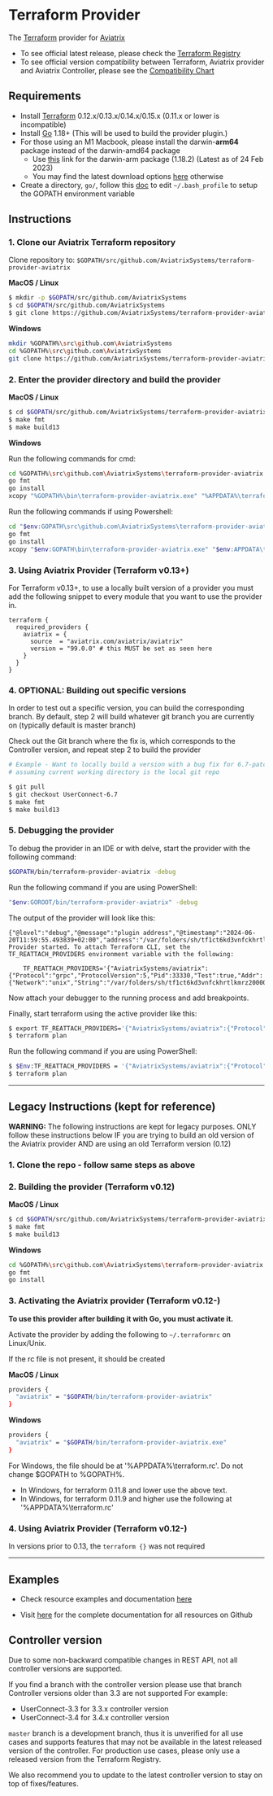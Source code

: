 # Terraform Provider
The [Terraform](https://terraform.io) provider for [Aviatrix](https://aviatrix.com/)

- To see official latest release, please check the [Terraform Registry](https://registry.terraform.io/providers/AviatrixSystems/aviatrix/latest/docs)
- To see official version compatibility between Terraform, Aviatrix provider and Aviatrix Controller, please see the [Compatibility Chart](https://registry.terraform.io/providers/AviatrixSystems/aviatrix/latest/docs/guides/release-compatibility)

## Requirements
-	Install [Terraform](https://www.terraform.io/downloads.html) 0.12.x/0.13.x/0.14.x/0.15.x (0.11.x or lower is incompatible)
-	Install [Go](https://golang.org/doc/install) 1.18+ (This will be used to build the provider plugin.)
  - For those using an M1 Macbook, please install the darwin-**arm64** package instead of the darwin-amd64 package
    - Use [this](https://go.dev/dl/go1.18.2.darwin-arm64.pkg) link for the darwin-arm package (1.18.2) (Latest as of 24 Feb 2023)
    - You may find the latest download options [here](https://go.dev/dl/) otherwise
-	Create a directory, `go/`, follow this [doc](https://github.com/golang/go/wiki/SettingGOPATH) to edit `~/.bash_profile` to setup the GOPATH environment variable

## Instructions
### 1. Clone our Aviatrix Terraform repository
Clone repository to: `$GOPATH/src/github.com/AviatrixSystems/terraform-provider-aviatrix`

**MacOS / Linux**
```sh
$ mkdir -p $GOPATH/src/github.com/AviatrixSystems
$ cd $GOPATH/src/github.com/AviatrixSystems
$ git clone https://github.com/AviatrixSystems/terraform-provider-aviatrix.git
```

**Windows**
```sh
mkdir %GOPATH%\src\github.com\AviatrixSystems
cd %GOPATH%\src\github.com\AviatrixSystems
git clone https://github.com/AviatrixSystems/terraform-provider-aviatrix.git
```

### 2. Enter the provider directory and build the provider
**MacOS / Linux**
```sh
$ cd $GOPATH/src/github.com/AviatrixSystems/terraform-provider-aviatrix
$ make fmt
$ make build13
```

**Windows**

Run the following commands for cmd:
```sh
cd %GOPATH%\src\github.com\AviatrixSystems\terraform-provider-aviatrix
go fmt
go install
xcopy "%GOPATH%\bin\terraform-provider-aviatrix.exe" "%APPDATA%\terraform.d\plugins\aviatrix.com\aviatrix\aviatrix\99.0.0\windows_amd64\" /Y
```
Run the following commands if using Powershell:
```sh
cd "$env:GOPATH\src\github.com\AviatrixSystems\terraform-provider-aviatrix"
go fmt
go install
xcopy "$env:GOPATH\bin\terraform-provider-aviatrix.exe" "$env:APPDATA\terraform.d\plugins\aviatrix.com\aviatrix\aviatrix\99.0.0\windows_amd64\" /Y
```

### 3. Using Aviatrix Provider (Terraform v0.13+)
For Terraform v0.13+, to use a locally built version of a provider you must add the following snippet to every module that you want to use the provider in.

```hcl
terraform {
  required_providers {
    aviatrix = {
      source  = "aviatrix.com/aviatrix/aviatrix"
      version = "99.0.0" # this MUST be set as seen here
    }
  }
}
```

### 4. OPTIONAL: Building out specific versions
In order to test out a specific version, you can build the corresponding branch. By default, step 2 will build whatever git branch you are currently on (typically default is master branch)

Check out the Git branch where the fix is, which corresponds to the Controller version, and repeat step 2 to build the provider

```sh
# Example - Want to locally build a version with a bug fix for 6.7-patch - corresponding to an unreleased R2.21.3
# assuming current working directory is the local git repo

$ git pull
$ git checkout UserConnect-6.7
$ make fmt
$ make build13
```

### 5. Debugging the provider
To debug the provider in an IDE or with delve, start the provider with the following command:

```sh
$GOPATH/bin/terraform-provider-aviatrix -debug
```

Run the following command if you are using PowerShell:
```sh
"$env:GOROOT/bin/terraform-provider-aviatrix" -debug
```

The output of the provider will look like this:

```
{"@level":"debug","@message":"plugin address","@timestamp":"2024-06-20T11:59:55.493839+02:00","address":"/var/folders/sh/tf1ct6kd3vnfckhrtlkmrz200000gp/T/plugin3596224496","network":"unix"}
Provider started. To attach Terraform CLI, set the TF_REATTACH_PROVIDERS environment variable with the following:

	TF_REATTACH_PROVIDERS='{"AviatrixSystems/aviatrix":{"Protocol":"grpc","ProtocolVersion":5,"Pid":33330,"Test":true,"Addr":{"Network":"unix","String":"/var/folders/sh/tf1ct6kd3vnfckhrtlkmrz200000gp/T/plugin3596224496"}}}'
```

Now attach your debugger to the running process and add breakpoints.

Finally, start terraform using the active provider like this:

```sh
$ export TF_REATTACH_PROVIDERS='{"AviatrixSystems/aviatrix":{"Protocol":"grpc","ProtocolVersion":5,"Pid":33330,"Test":true,"Addr":{"Network":"unix","String":"/var/folders/sh/tf1ct6kd3vnfckhrtlkmrz200000gp/T/plugin3596224496"}}}'
$ terraform plan
```

Run the following command if you are using PowerShell:
```sh
$ $Env:TF_REATTACH_PROVIDERS = '{"AviatrixSystems/aviatrix":{"Protocol":"grpc","ProtocolVersion":5,"Pid":33509,"Test":true,"Addr":{"Network":"unix","String":"/var/folders/sh/tf1ct6kd3vnfckhrtlkmrz200000gp/T/plugin3596224496"}}}'
$ terraform plan
```

---
## Legacy Instructions (kept for reference)
**WARNING:** The following instructions are kept for legacy purposes. ONLY follow these instructions below IF you are trying to build an old version of the Aviatrix provider AND are using an old Terraform version (0.12)

### 1. Clone the repo - follow same steps as above

### 2. Building the provider (Terraform v0.12)
**MacOS / Linux**
```sh
$ cd $GOPATH/src/github.com/AviatrixSystems/terraform-provider-aviatrix
$ make fmt
$ make build13
```

**Windows**
```sh
cd %GOPATH%\src\github.com\AviatrixSystems\terraform-provider-aviatrix
go fmt
go install
```

### 3. Activating the Aviatrix provider (Terraform v0.12-)
**To use this provider after building it with Go, you must activate it.**

Activate the provider by adding the following to `~/.terraformrc` on Linux/Unix.

If the rc file is not present, it should be created

**MacOS / Linux**
```sh
providers {
  "aviatrix" = "$GOPATH/bin/terraform-provider-aviatrix"
}
```
**Windows**
```sh
providers {
  "aviatrix" = "$GOPATH/bin/terraform-provider-aviatrix.exe"
}
```
For Windows, the file should be at '%APPDATA%\terraform.rc'. Do not change $GOPATH to %GOPATH%.

- In Windows, for terraform 0.11.8 and lower use the above text.
- In Windows, for terraform 0.11.9 and higher use the following at '%APPDATA%\terraform.rc'

### 4. Using Aviatrix Provider (Terraform v0.12-)
In versions prior to 0.13, the `terraform {}` was not required


---
## Examples

- Check resource examples and documentation [here](https://registry.terraform.io/providers/AviatrixSystems/aviatrix/latest/docs)

- Visit [here](https://github.com/AviatrixSystems/terraform-provider-aviatrix/tree/master/docs) for the complete documentation for all resources on Github


## Controller version
Due to some non-backward compatible changes in REST API, not all controller versions are supported.

If you find a branch with the controller version please use that branch
Controller versions older than 3.3 are not supported
For example:
 * UserConnect-3.3 for 3.3.x controller version
 * UserConnect-3.4 for 3.4.x controller version

`master` branch is a development branch, thus it is unverified for all use cases and supports features that may not be available in the latest released version of the controller. For production use cases, please only use a released version from the Terraform Registry.

We also recommend you to update to the latest controller version to stay on top of fixes/features.
